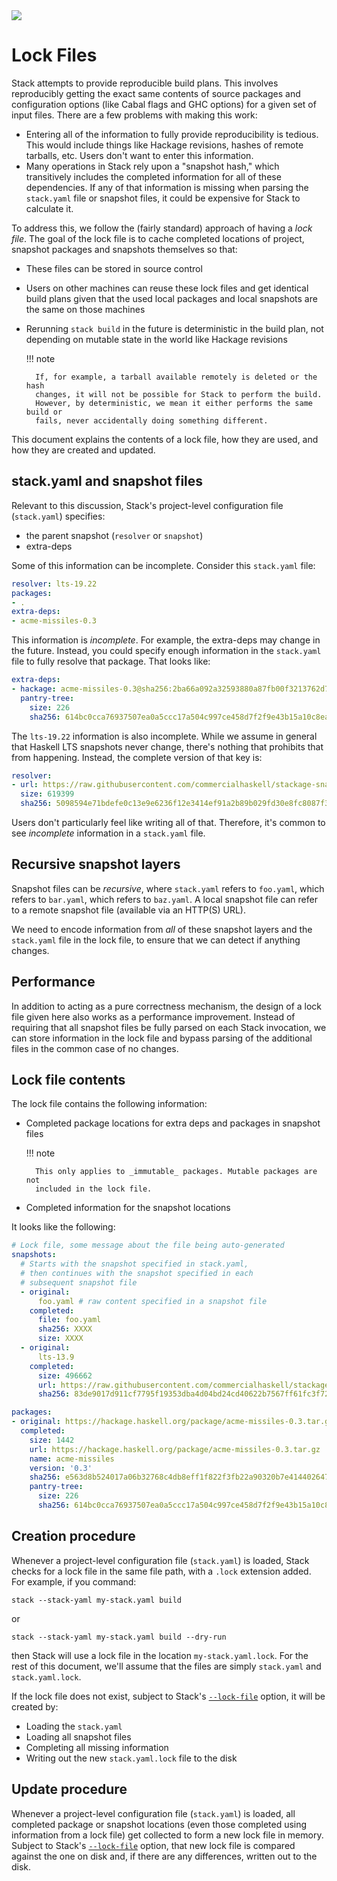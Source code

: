 <div class="hidden-warning"><a href="https://docs.haskellstack.org/"><img src="https://cdn.jsdelivr.net/gh/commercialhaskell/stack/doc/img/hidden-warning.svg"></a></div>

# Lock Files

Stack attempts to provide reproducible build plans. This involves reproducibly
getting the exact same contents of source packages and configuration options
(like Cabal flags and GHC options) for a given set of input files. There are a
few problems with making this work:

* Entering all of the information to fully provide reproducibility is tedious.
  This would include things like Hackage revisions, hashes of remote tarballs,
  etc. Users don't want to enter this information.
* Many operations in Stack rely upon a "snapshot hash," which transitively
  includes the completed information for all of these dependencies. If any of
  that information is missing when parsing the `stack.yaml` file or snapshot
  files, it could be expensive for Stack to calculate it.

To address this, we follow the (fairly standard) approach of having a
_lock file_. The goal of the lock file is to cache completed locations of
project, snapshot packages and snapshots themselves so that:

* These files can be stored in source control
* Users on other machines can reuse these lock files and get identical build
  plans given that the used local packages and local snapshots are the same on
  those machines
* Rerunning `stack build` in the future is deterministic in the build plan, not
  depending on mutable state in the world like Hackage revisions

    !!! note

        If, for example, a tarball available remotely is deleted or the hash
        changes, it will not be possible for Stack to perform the build.
        However, by deterministic, we mean it either performs the same build or
        fails, never accidentally doing something different.

This document explains the contents of a lock file, how they are used, and how
they are created and updated.

## stack.yaml and snapshot files

Relevant to this discussion, Stack's project-level configuration file
(`stack.yaml`) specifies:

* the parent snapshot (`resolver` or `snapshot`)
* extra-deps

Some of this information can be incomplete. Consider this `stack.yaml` file:

~~~yaml
resolver: lts-19.22
packages:
- .
extra-deps:
- acme-missiles-0.3
~~~

This information is _incomplete_. For example, the extra-deps may change in the
future. Instead, you could specify enough information in the `stack.yaml` file
to fully resolve that package. That looks like:

~~~yaml
extra-deps:
- hackage: acme-missiles-0.3@sha256:2ba66a092a32593880a87fb00f3213762d7bca65a687d45965778deb8694c5d1,613
  pantry-tree:
    size: 226
    sha256: 614bc0cca76937507ea0a5ccc17a504c997ce458d7f2f9e43b15a10c8eaeb033
~~~

The `lts-19.22` information is also incomplete. While we assume in general that
Haskell LTS snapshots never change, there's nothing that prohibits that from
happening. Instead, the complete version of that key is:

~~~yaml
resolver:
- url: https://raw.githubusercontent.com/commercialhaskell/stackage-snapshots/master/lts/19/22.yaml
  size: 619399
  sha256: 5098594e71bdefe0c13e9e6236f12e3414ef91a2b89b029fd30e8fc8087f3a07
~~~

Users don't particularly feel like writing all of that. Therefore, it's common
to see _incomplete_ information in a `stack.yaml` file.

## Recursive snapshot layers

Snapshot files can be _recursive_, where `stack.yaml` refers to `foo.yaml`,
which refers to `bar.yaml`, which refers to `baz.yaml`. A local snapshot file
can refer to a remote snapshot file (available via an HTTP(S) URL).

We need to encode information from _all_ of these snapshot layers and the
`stack.yaml` file in the lock file, to ensure that we can detect if anything
changes.

## Performance

In addition to acting as a pure correctness mechanism, the design of a lock file
given here also works as a performance improvement. Instead of requiring that
all snapshot files be fully parsed on each Stack invocation, we can store
information in the lock file and bypass parsing of the additional files in the
common case of no changes.

## Lock file contents

The lock file contains the following information:

* Completed package locations for extra deps and packages in snapshot files

    !!! note

        This only applies to _immutable_ packages. Mutable packages are not
        included in the lock file.

* Completed information for the snapshot locations

It looks like the following:

~~~yaml
# Lock file, some message about the file being auto-generated
snapshots:
  # Starts with the snapshot specified in stack.yaml,
  # then continues with the snapshot specified in each
  # subsequent snapshot file
  - original:
      foo.yaml # raw content specified in a snapshot file
    completed:
      file: foo.yaml
      sha256: XXXX
      size: XXXX
  - original:
      lts-13.9
    completed:
      size: 496662
      url: https://raw.githubusercontent.com/commercialhaskell/stackage-snapshots/master/lts/13/9.yaml
      sha256: 83de9017d911cf7795f19353dba4d04bd24cd40622b7567ff61fc3f7223aa3ea

packages:
- original: https://hackage.haskell.org/package/acme-missiles-0.3.tar.gz
  completed:
    size: 1442
    url: https://hackage.haskell.org/package/acme-missiles-0.3.tar.gz
    name: acme-missiles
    version: '0.3'
    sha256: e563d8b524017a06b32768c4db8eff1f822f3fb22a90320b7e414402647b735b
    pantry-tree:
      size: 226
      sha256: 614bc0cca76937507ea0a5ccc17a504c997ce458d7f2f9e43b15a10c8eaeb033
~~~

## Creation procedure

Whenever a project-level configuration file (`stack.yaml`) is loaded, Stack
checks for a lock file in the same file path, with a `.lock` extension added.
For example, if you command:

~~~text
stack --stack-yaml my-stack.yaml build
~~~

or

~~~text
stack --stack-yaml my-stack.yaml build --dry-run
~~~

then Stack will use a lock file in the location `my-stack.yaml.lock`. For the
rest of this document, we'll assume that the files are simply `stack.yaml` and
`stack.yaml.lock`.

If the lock file does not exist, subject to Stack's
[`--lock-file`](global_flags.md#-lock-file-option) option, it will be
created by:

* Loading the `stack.yaml`
* Loading all snapshot files
* Completing all missing information
* Writing out the new `stack.yaml.lock` file to the disk

## Update procedure

Whenever a project-level configuration file (`stack.yaml`) is loaded, all
completed package or snapshot locations (even those completed using information
from a lock file) get collected to form a new lock file in memory. Subject to
Stack's [`--lock-file`](global_flags.md#-lock-file-option) option, that new lock
file is compared against the one on disk and, if there are any differences,
written out to the disk.
